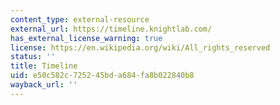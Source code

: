 ```yaml
---
content_type: external-resource
external_url: https://timeline.knightlab.com/
has_external_license_warning: true
license: https://en.wikipedia.org/wiki/All_rights_reserved
status: ''
title: Timeline
uid: e50c582c-7252-45bd-a684-fa8b022840b8
wayback_url: ''
---
```

